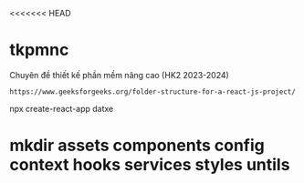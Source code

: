 <<<<<<< HEAD
# tkpmnc
Chuyên đề thiết kế phần mềm nâng cao (HK2 2023-2024)

```
https://www.geeksforgeeks.org/folder-structure-for-a-react-js-project/
```
npx create-react-app datxe

mkdir assets components config context hooks services styles untils
=======
